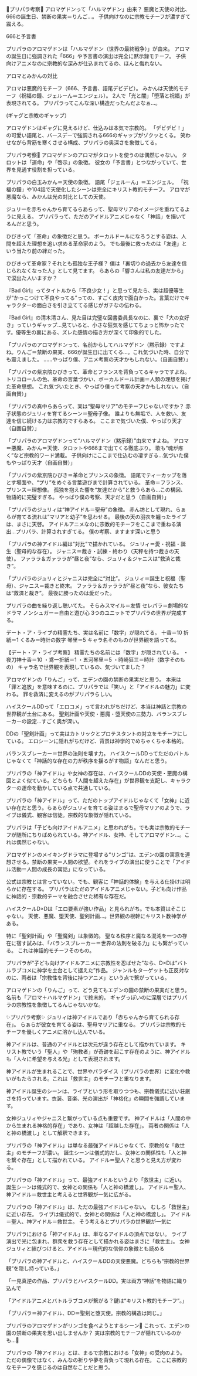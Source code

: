 🌟プリパラ考察🌟
アロマゲドンって「ハルマゲドン」由来？
悪魔と天使の対比、666の誕生日、禁断の果実＝りんご…。
子供向けなのに宗教モチーフが濃すぎて震える。

666と予言書

プリパラのアロマゲドンは「ハルマゲドン（世界の最終戦争）」が由来。
アロマの誕生日に強調された「666」や予言書の演出は完全に黙示録モチーフ。
子供向けアニメなのに宗教的な深みが仕込まれてるの、ほんと侮れない。

アロマとみかんの対比

アロマは悪魔的モチーフ（666、予言書、語尾デビデビ）。
みかんは天使的モチーフ（祝福の鐘、ジェルーん＝エンジェル）。
2人で「光と闇」「堕落と祝福」が表現されてる。
プリパラってこんな深い構造だったんだよなぁ…。

(ギャグと宗教のギャップ）

アロマゲドンはギャグに見えるけど、仕込みは本気で宗教的。
「デビデビ！」の可愛い語尾と、バースデーで強調される666のギャップがゾクッとくる。
笑わせながら背筋を寒くさせる構成、プリパラの奥深さを象徴してる。

プリパラ考察📖
アロマゲドンのアロマがタロットを使うのは偶然じゃない。
タロットは「運命」や「啓示」の象徴。
彼女の「予言書」とつながっていて、世界を見通す役割を担っている。

プリパラの白玉みかん＝天使の象徴。
語尾「ジェルーん」＝エンジェル。
「祝福の鐘」や104話で天使化したシーンは完全にキリスト教的モチーフ。
アロマが悪魔なら、みかんは光の対比としての天使。

ジュリーを赤ちゃんから育てるらあらって、聖母マリアのイメージを重ねてるように見える。
プリパラって、ただのアイドルアニメじゃなく「神話」を描いてるんだと思う。

ひびきって「革命」の象徴だと思う。
ボーカルドールになろうとする姿は、人間を超えた理想を追い求める革命家のよう。
でも最後に救ったのは「友達」という当たり前の絆だった。

ひびきって革命家？それとも孤独な王子様？
僕は「裏切りの過去から友達を信じられなくなった人」として見てます。
らあらの「響さんは私の友達だから」で涙出た人いますか？

『Bad Girl』ってタイトルから「不良少女！」と思って見たら、実は超優等生が“かっこつけて不良やってる”っての、すごく皮肉で面白かった。言葉だけでキャラクターの面白さを引き立ててる感じがガチなの伝わる。

『Bad Girl』の清木清さん、見た目は完璧な図書委員長なのに、裏で「大の女好き」っていうギャップ…見ていると、小さな狂気を感じてちょっと怖かったです。優等生の裏にある、ズレた感情の描き方が深くて印象的でした。

「プリパラのアロマゲドンって、名前からしてハルマゲドン（黙示録）ですよね。りんご＝禁断の果実、666が誕生日に出てくる…。これ気づいた時、自分でも震えました。
……やっぱり僕、アニメ考察の天才かもしれない。（自画自賛）」

「プリパラの紫京院ひびきって、革命とフランスを背負ってるキャラですよね。トリコロールの色、革命の言葉づかい、ボーカルドール計画＝人類の理想を掲げた革命思想。
これ気づいたとき、やっぱり僕って考察の天才かもしれない。（自画自賛）」

「プリパラの真中らあらって、実は“聖母マリア”のモチーフじゃないですか？
赤子状態のジュリィを育てるシーン＝聖母子像。
誰よりも無垢で、人を救い、友達を信じ続ける力は宗教的ですらある。
ここまで気づいた僕、やっぱり天才（自画自賛）」

「プリパラのアロマゲドンって“ハルマゲドン（黙示録）”由来ですよね。
アロマ＝悪魔、みかん＝天使、タロットや666まで出てくる徹底ぶり。
歌も“魂が疼く”など宗教的ワード満載。
子供向けにここまで仕込むの凄すぎる…気づいた僕もやっぱり天才（自画自賛）」

「プリパラの紫京院ひびき＝革命とプリンスの象徴。
語尾でティーカップを落とす場面や、“プリ”をめぐる言葉遊びまで計算されている。
革命＝フランス、プリンス＝理想像。
孤独を抱えた響を“友達だから”と救うらあら…この構図、物語的に完璧すぎる。
やっぱり僕の考察、天才だと思う（自画自賛）」

「プリパラのジュリィは“神アイドル＝聖母”の象徴。
赤ん坊として現れ、らぁらが育てる流れは“マリアと幼子”を思わせる。
最後の天の羽衣を纏ったライブは、まさに天啓。
アイドルアニメなのに宗教的モチーフをここまで重ねる演出…プリパラ、計算されすぎてる。
僕の考察、ますます深いと思う

「プリパラの神アイドル編は“対比”で描かれている。
ジュリィ＝愛・祝福・誕生（聖母的な存在）。
ジャニス＝裁き・試練・終わり（天秤を持つ裁きの天使）。
ファララ＆ガァララが“昼と夜”なら、ジュリィ＆ジャニスは“救済と裁き”。

「プリパラのジュリィとジャニスは完全に“対比”。
ジュリィ＝誕生と祝福（聖母）、ジャニス＝裁きと終末。
ファララ＆ガァララが“昼と夜”なら、彼女たちは“救済と裁き”。
最後に勝ったのは愛だった。

プリパラの曲を繰り返し聴いてた。
そらみスマイル＝友情
セレパラ＝劇場的なドラマ
ノンシュガー＝自由と遊び心
3つのユニットでプリパラの世界が完成する。

デート・ア・ライブの精霊たち、実は名前に「数字」が隠れてる。
十香＝10
折紙＝1
くるみ＝時計の数字
琴里＝5
キャラ名そのものが世界観を語ってる。

【デート・ア・ライブ考察】
精霊たちの名前には「数字」が隠されている。
・夜刀神十香＝10
・鳶一折紙＝1
・五河琴里＝5
・時崎狂三＝時計（数字そのもの）
キャラ名で世界観を表現しているの、気づいてました？

アロマゲドンの「りんご」って、エデンの園の禁断の果実だと思う。
本来は「罪と追放」を意味するのに、プリパラでは「笑い」と「アイドルの魅力」に変わる。
罪を救済に変えるのがプリパラらしい。

ハイスクールDDって「エロコメ」って言われがちだけど、本当は神話と宗教の世界観が土台にある。
聖剣計画や天使・悪魔・堕天使の三勢力、バランスブレーカーの設定…すごく奥が深い。

DDの「聖剣計画」って実はカトリックとプロテスタントの対立をモチーフにしている。
エロシーンに隠れがちだけど、背景は神学的でめちゃくちゃ本格的。

バランスブレーカー＝世界の法則を壊す力。
ハイスクールDDってただのバトルじゃなくて「神話的な存在の力が秩序を揺るがす物語」なんだと思う。

プリパラの「神アイドル」や女神の存在は、ハイスクールDDの天使・悪魔の構図とよく似ている。どちらも「人間を超えた存在」が世界観を支配し、キャラクターの運命を動かしている点で共通している。

プリパラの「神アイドル」って、ただのトップアイドルじゃなくて「女神」に近い存在だと思う。らぁらがジュリィを育てる姿はまるで聖母マリアのようで、ライブは儀式、観客は信徒。宗教的な象徴が隠れている。

プリパラは「子ども向けアイドルアニメ」と思われがち。でも実は宗教的モチーフが随所にちりばめられている。神アイドル、女神、そしてアロマゲドン…。これは偶然じゃない。

アロマゲドンのメイキングドラマに登場する“リンゴ”は、エデンの園の寓意を連想させる。禁断の果実＝人間の欲望。それをライブの演出に使うことで「アイドル活動＝人間の成長の寓話」になっている。

公式は宗教とは言っていない。でも、観客に「神話的体験」を与える仕掛けは明らかに存在する。
プリパラはただのアイドルアニメじゃない。子ども向け作品に神話的・宗教的テーマを融合させた稀有な存在だ。

ハイスクールD×Dは「エロ要素が強い作品」と見られがち。でも本質はそこじゃない。
天使、悪魔、堕天使、聖剣計画…。世界観の根幹にキリスト教神学がある。

特に「聖剣計画」や「聖魔剣」は象徴的。
聖なる秩序と魔なる混沌を一つの存在に宿す試みは、「バランスブレーカー＝世界の法則を破る力」にも繋がっている。
これは神話的モチーフそのもの。

プリパラが“子ども向けアイドルアニメに宗教性を忍ばせた”なら、D×Dは“バトルラブコメに神学を土台として据えた”作品。
ジャンルもターゲットも正反対なのに、両者は「宗教性を背後に持つアニメ」という点で繋がっている。

アロマゲドンの「りんご」って、どう見てもエデンの園の禁断の果実だと思う。
名前も「アロマ＋ハルマゲドン」で終末的。
ギャグっぽいのに深層ではプリパラの宗教性を象徴してるんじゃないかな。

✨プリパラ考察✨
ジュリィは神アイドルであり「赤ちゃんから育てられる存在」。
らぁらが彼女を育てる姿は、聖母マリアに重なる。
プリパラは宗教的モチーフを優しくアニメに溶かし込んでいる。

神アイドルは、普通のアイドルとは次元が違う存在として描かれています。
キリスト教でいう「聖人」や「殉教者」が奇跡を起こす存在のように、神アイドルも「人々に希望を与える光」として表現されます。

神アイドルが生まれることで、世界やパラダイス（プリパラの世界）に変化や救いがもたらされる。これは「救世主」のモチーフと重なります。

神アイドル誕生のシーンは、ライブという形を取りつつも、宗教儀式に近い荘厳さを持っています。衣装、音楽、光の演出が「神格化」の瞬間を強調しています。

女神ジュリィやジャニスと繋がっている点も重要です。
神アイドルは「人間の中から生まれる神格的存在」であり、女神は「超越した存在」。
両者の関係は「人と神の橋渡し」として解釈できます。

プリパラの「神アイドル」は単なる最強アイドルじゃなくて、宗教的な「救世主」のモチーフが濃い。
誕生シーンは儀式的だし、女神との関係性も「人と神を繋ぐ存在」として描かれている。
アイドル＝聖人？と思うと見え方が変わる。

プリパラの「神アイドル」って、最強アイドルというより「救世主」に近い。
誕生シーンは儀式的で、女神との関係も「人と神の橋渡し」。
アイドル＝聖人、神アイドル＝救世主と考えると世界観が一気に広がる。

プリパラの「神アイドル」は、ただの最強アイドルじゃない。
むしろ「救世主」に近い存在。
ライブは儀式的で、女神との関係は「人と神の橋渡し」。
アイドル＝聖人、神アイドル＝救世主。
そう考えるとプリパラの世界観が一気に

プリパラにおける「神アイドル」は、単なるアイドルの頂点ではない。
ライブ演出で光に包まれ、群衆を救う存在として描かれる姿はまさに「救世主」。
女神ジュリィと結びつけると、アイドル＝現代的な信仰の象徴とも読める

「プリパラの神アイドルと、ハイスクールDDの天使悪魔。どちらも“宗教的世界観”を隠し持っている。」

「一見真逆の作品、プリパラとハイスクールDD。実は両方“神話”を物語に織り込んで

「アイドルアニメとバトルラブコメが繋がる？鍵は“キリスト教的モチーフ”。」

「プリパラ＝神アイドル、DD＝聖剣と堕天使。宗教的構造は同じ。」

プリパラのアロマゲドンがリンゴを食べようとするシーン🍎
これって、エデンの園の禁断の果実を思い出しませんか？
実は宗教的モチーフが隠れているのかも…🤔

プリパラの「神アイドル」とは、まるで宗教における「女神」の受肉のよう。
ただの偶像ではなく、みんなの祈りや夢を背負って現れる存在。
ここに宗教的なモチーフを感じるのは自然なことだと思う。








